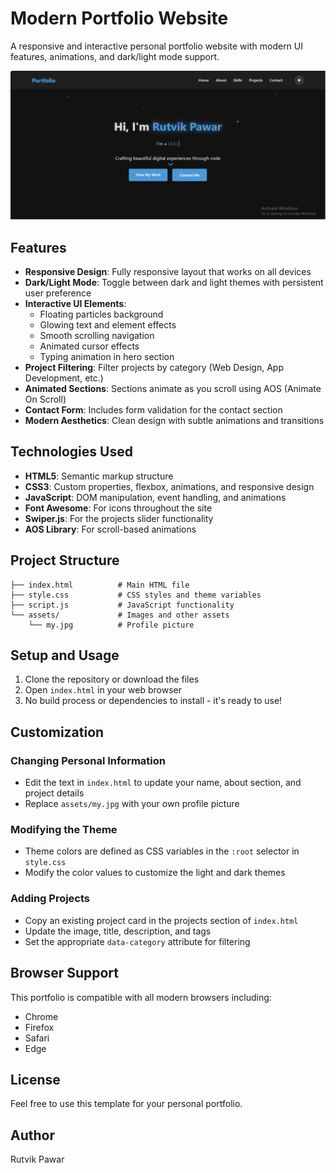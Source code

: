 # Modern Portfolio Website

A responsive and interactive personal portfolio website with modern UI features, animations, and dark/light mode support.

![Portfolio Preview](assets/preview.jpg)

## Features

- **Responsive Design**: Fully responsive layout that works on all devices
- **Dark/Light Mode**: Toggle between dark and light themes with persistent user preference
- **Interactive UI Elements**:
  - Floating particles background
  - Glowing text and element effects
  - Smooth scrolling navigation
  - Animated cursor effects
  - Typing animation in hero section
- **Project Filtering**: Filter projects by category (Web Design, App Development, etc.)
- **Animated Sections**: Sections animate as you scroll using AOS (Animate On Scroll)
- **Contact Form**: Includes form validation for the contact section
- **Modern Aesthetics**: Clean design with subtle animations and transitions

## Technologies Used

- **HTML5**: Semantic markup structure
- **CSS3**: Custom properties, flexbox, animations, and responsive design
- **JavaScript**: DOM manipulation, event handling, and animations
- **Font Awesome**: For icons throughout the site
- **Swiper.js**: For the projects slider functionality
- **AOS Library**: For scroll-based animations

## Project Structure

```
├── index.html          # Main HTML file
├── style.css           # CSS styles and theme variables
├── script.js           # JavaScript functionality
└── assets/             # Images and other assets
    └── my.jpg          # Profile picture
```

## Setup and Usage

1. Clone the repository or download the files
2. Open `index.html` in your web browser
3. No build process or dependencies to install - it's ready to use!

## Customization

### Changing Personal Information

- Edit the text in `index.html` to update your name, about section, and project details
- Replace `assets/my.jpg` with your own profile picture

### Modifying the Theme

- Theme colors are defined as CSS variables in the `:root` selector in `style.css`
- Modify the color values to customize the light and dark themes

### Adding Projects

- Copy an existing project card in the projects section of `index.html`
- Update the image, title, description, and tags
- Set the appropriate `data-category` attribute for filtering

## Browser Support

This portfolio is compatible with all modern browsers including:
- Chrome
- Firefox
- Safari
- Edge

## License

Feel free to use this template for your personal portfolio.

## Author

Rutvik Pawar
